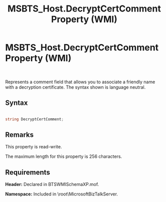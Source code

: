 ﻿---
title: MSBTS_Host.DecryptCertComment Property (WMI)
TOCTitle: MSBTS_Host.DecryptCertComment Property (WMI)
ms:assetid: 416f68a3-e40d-4dd4-bba6-0dc343bcad3b
ms:mtpsurl: https://msdn.microsoft.com/library/Aa559788(v=BTS.80)
ms:contentKeyID: 51527609
ms.date: 08/30/2017
mtps_version: v=BTS.80
---

# MSBTS\_Host.DecryptCertComment Property (WMI)

 

Represents a comment field that allows you to associate a friendly name with a decryption certificate. The syntax shown is language neutral.

## Syntax

```C#
  
string DecryptCertComment;  
```

## Remarks

This property is read-write.

The maximum length for this property is 256 characters.

## Requirements

**Header:** Declared in BTSWMISchemaXP.mof.

**Namespace:** Included in \\root\\MicrosoftBizTalkServer.


